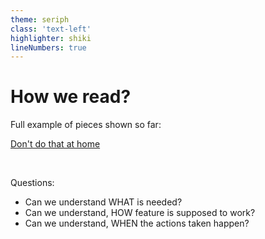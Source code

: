 ```yaml
---
theme: seriph
class: 'text-left'
highlighter: shiki
lineNumbers: true
---
```


# How we read?

Full example of pieces shown so far:

<a href="https://gist.github.com/kgajowy/e0ba848ccd7a28d3d3950f4df2cd6387" 
target="_blank">Don't do that at home</a>

<br/>

Questions:
* Can we understand WHAT is needed?
* Can we understand, HOW feature is supposed to work?
* Can we understand, WHEN the actions taken happen?